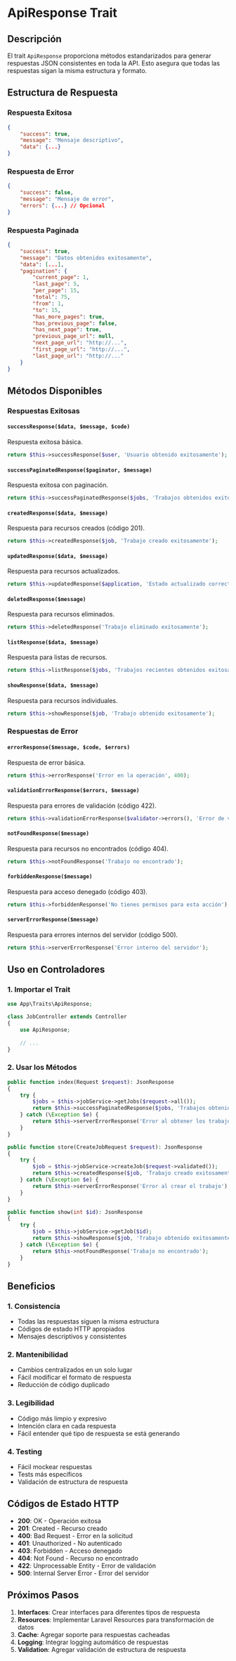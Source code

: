 # ApiResponse Trait

## Descripción

El trait `ApiResponse` proporciona métodos estandarizados para generar respuestas JSON consistentes en toda la API. Esto asegura que todas las respuestas sigan la misma estructura y formato.

## Estructura de Respuesta

### Respuesta Exitosa
```json
{
    "success": true,
    "message": "Mensaje descriptivo",
    "data": {...}
}
```

### Respuesta de Error
```json
{
    "success": false,
    "message": "Mensaje de error",
    "errors": {...} // Opcional
}
```

### Respuesta Paginada
```json
{
    "success": true,
    "message": "Datos obtenidos exitosamente",
    "data": [...],
    "pagination": {
        "current_page": 1,
        "last_page": 5,
        "per_page": 15,
        "total": 75,
        "from": 1,
        "to": 15,
        "has_more_pages": true,
        "has_previous_page": false,
        "has_next_page": true,
        "previous_page_url": null,
        "next_page_url": "http://...",
        "first_page_url": "http://...",
        "last_page_url": "http://..."
    }
}
```

## Métodos Disponibles

### Respuestas Exitosas

#### `successResponse($data, $message, $code)`
Respuesta exitosa básica.

```php
return $this->successResponse($user, 'Usuario obtenido exitosamente');
```

#### `successPaginatedResponse($paginator, $message)`
Respuesta exitosa con paginación.

```php
return $this->successPaginatedResponse($jobs, 'Trabajos obtenidos exitosamente');
```

#### `createdResponse($data, $message)`
Respuesta para recursos creados (código 201).

```php
return $this->createdResponse($job, 'Trabajo creado exitosamente');
```

#### `updatedResponse($data, $message)`
Respuesta para recursos actualizados.

```php
return $this->updatedResponse($application, 'Estado actualizado correctamente');
```

#### `deletedResponse($message)`
Respuesta para recursos eliminados.

```php
return $this->deletedResponse('Trabajo eliminado exitosamente');
```

#### `listResponse($data, $message)`
Respuesta para listas de recursos.

```php
return $this->listResponse($jobs, 'Trabajos recientes obtenidos exitosamente');
```

#### `showResponse($data, $message)`
Respuesta para recursos individuales.

```php
return $this->showResponse($job, 'Trabajo obtenido exitosamente');
```

### Respuestas de Error

#### `errorResponse($message, $code, $errors)`
Respuesta de error básica.

```php
return $this->errorResponse('Error en la operación', 400);
```

#### `validationErrorResponse($errors, $message)`
Respuesta para errores de validación (código 422).

```php
return $this->validationErrorResponse($validator->errors(), 'Error de validación');
```

#### `notFoundResponse($message)`
Respuesta para recursos no encontrados (código 404).

```php
return $this->notFoundResponse('Trabajo no encontrado');
```

#### `forbiddenResponse($message)`
Respuesta para acceso denegado (código 403).

```php
return $this->forbiddenResponse('No tienes permisos para esta acción');
```

#### `serverErrorResponse($message)`
Respuesta para errores internos del servidor (código 500).

```php
return $this->serverErrorResponse('Error interno del servidor');
```

## Uso en Controladores

### 1. Importar el Trait
```php
use App\Traits\ApiResponse;

class JobController extends Controller
{
    use ApiResponse;
    
    // ...
}
```

### 2. Usar los Métodos
```php
public function index(Request $request): JsonResponse
{
    try {
        $jobs = $this->jobService->getJobs($request->all());
        return $this->successPaginatedResponse($jobs, 'Trabajos obtenidos exitosamente');
    } catch (\Exception $e) {
        return $this->serverErrorResponse('Error al obtener los trabajos');
    }
}

public function store(CreateJobRequest $request): JsonResponse
{
    try {
        $job = $this->jobService->createJob($request->validated());
        return $this->createdResponse($job, 'Trabajo creado exitosamente');
    } catch (\Exception $e) {
        return $this->serverErrorResponse('Error al crear el trabajo');
    }
}

public function show(int $id): JsonResponse
{
    try {
        $job = $this->jobService->getJob($id);
        return $this->showResponse($job, 'Trabajo obtenido exitosamente');
    } catch (\Exception $e) {
        return $this->notFoundResponse('Trabajo no encontrado');
    }
}
```

## Beneficios

### 1. Consistencia
- Todas las respuestas siguen la misma estructura
- Códigos de estado HTTP apropiados
- Mensajes descriptivos y consistentes

### 2. Mantenibilidad
- Cambios centralizados en un solo lugar
- Fácil modificar el formato de respuesta
- Reducción de código duplicado

### 3. Legibilidad
- Código más limpio y expresivo
- Intención clara en cada respuesta
- Fácil entender qué tipo de respuesta se está generando

### 4. Testing
- Fácil mockear respuestas
- Tests más específicos
- Validación de estructura de respuesta

## Códigos de Estado HTTP

- **200**: OK - Operación exitosa
- **201**: Created - Recurso creado
- **400**: Bad Request - Error en la solicitud
- **401**: Unauthorized - No autenticado
- **403**: Forbidden - Acceso denegado
- **404**: Not Found - Recurso no encontrado
- **422**: Unprocessable Entity - Error de validación
- **500**: Internal Server Error - Error del servidor

## Próximos Pasos

1. **Interfaces**: Crear interfaces para diferentes tipos de respuesta
2. **Resources**: Implementar Laravel Resources para transformación de datos
3. **Cache**: Agregar soporte para respuestas cacheadas
4. **Logging**: Integrar logging automático de respuestas
5. **Validation**: Agregar validación de estructura de respuesta 